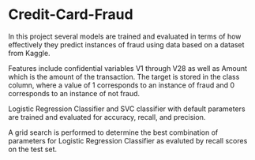 # Credit-Card-Fraud

In this project several models are trained and evaluated in terms of how effectively they predict instances of fraud using data based on a dataset from Kaggle.   

Features include confidential variables V1 through V28 as well as Amount which is the amount of the transaction. 
The target is stored in the class column, where a value of 1 corresponds to an instance of fraud and 0 corresponds to an instance of not fraud.

Logistic Regression Classifier and SVC classifier with default parameters are trained and evaluated for accuracy, recall, and precision.

A grid search is performed to determine the best combination of parameters for Logistic Regression Classifier as evaluted 
by recall scores on the test set.
